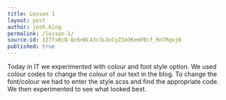```yaml
---
title: Lesson 1
layout: post
author: josh.king
permalink: /lesson-1/
source-id: 1Z7fx8cQ-Qc6nBL43c1LXoCyZIm3KemFBcf_Rn7RqvjQ
published: true
---
```

Today in IT we experimented with colour and font style option. We used colour codes to change the colour of our text in the blog. To change the font/colour we had to enter the style.scss and find the appropriate code. We then experimented to see what looked best. 

